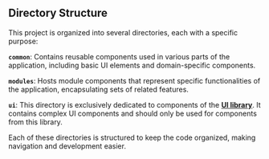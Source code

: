 ## **Directory Structure**

This project is organized into several directories, each with a specific purpose:

**`common`**: Contains reusable components used in various parts of the application, including basic UI elements and domain-specific components.

**`modules`**: Hosts module components that represent specific functionalities of the application, encapsulating sets of related features.

**`ui`**: This directory is exclusively dedicated to components of the **[UI library](https://ui.shadcn.com/)**. It contains complex UI components and should only be used for components from this library.

Each of these directories is structured to keep the code organized, making navigation and development easier.
